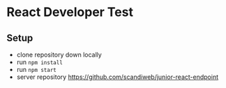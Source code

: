 # React Developer Test

## Setup

- clone repository down locally
- run `npm install`
- run `npm start`
- server repository https://github.com/scandiweb/junior-react-endpoint